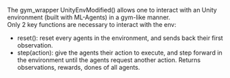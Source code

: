 The gym_wrapper UnityEnvModified() allows one to interact with an Unity environment (built with ML-Agents) in a gym-like manner.  
Only 2 key functions are necessary to interact with the env:
* reset(): reset every agents in the environment, and sends back their first observation.
* step(action): give the agents their action to execute, and step forward in the environment until the agents request another action. Returns observations, rewards, dones of all agents.
